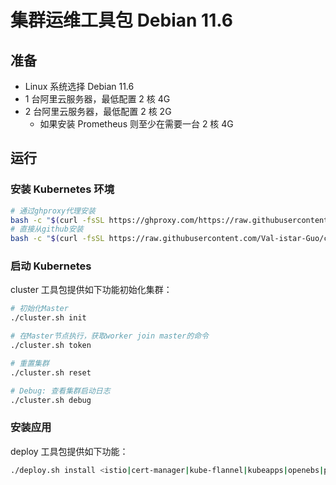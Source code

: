 # 集群运维工具包 Debian 11.6

## 准备

- Linux 系统选择 Debian 11.6
- 1 台阿里云服务器，最低配置 2 核 4G
- 2 台阿里云服务器，最低配置 2 核 2G
  - 如果安装 Prometheus 则至少在需要一台 2 核 4G

## 运行

### 安装 Kubernetes 环境

```bash
# 通过ghproxy代理安装
bash -c "$(curl -fsSL https://ghproxy.com/https://raw.githubusercontent.com/Val-istar-Guo/cluster-utils/master/install.sh)" && source /etc/profile
# 直接从github安装
bash -c "$(curl -fsSL https://raw.githubusercontent.com/Val-istar-Guo/cluster-utils/master/install.sh)" && source /etc/profile
```

### 启动 Kubernetes

cluster 工具包提供如下功能初始化集群：

```bash
# 初始化Master
./cluster.sh init

# 在Master节点执行，获取worker join master的命令
./cluster.sh token

# 重置集群
./cluster.sh reset

# Debug: 查看集群启动日志
./cluster.sh debug
```

### 安装应用

deploy 工具包提供如下功能：

```bash
./deploy.sh install <istio|cert-manager|kube-flannel|kubeapps|openebs|prometheus>
```
